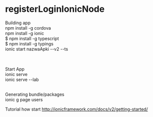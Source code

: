# registerLoginIonicNode

Building app<br />
npm install -g cordova<br />
npm install -g ionic<br />
$ npm install -g typescript<br />
$ npm install -g typings<br />
ionic start nazwaApki --v2 --ts<br />
<br /><br />

Start App<br />
ionic serve<br />
ionic serve --lab<br />

<br />
Generating bundle/packages<br />
ionic g page users<br />

Tutorial how start
http://ionicframework.com/docs/v2/getting-started/
